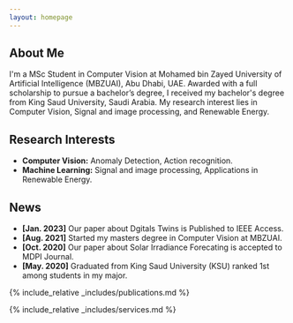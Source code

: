 ```yaml
---
layout: homepage
---
```


## About Me

I'm a MSc Student in Computer Vision at Mohamed bin Zayed University of Artificial Intelligence (MBZUAI), Abu Dhabi, UAE. Awarded with a full scholarship to pursue a bachelor’s degree, I received my bachelor's degree from King Saud University, Saudi Arabia. My research interest lies in Computer Vision, Signal and image processing, and Renewable Energy. 

## Research Interests

- **Computer Vision:** Anomaly Detection, Action recognition.
- **Machine Learning:** Signal and image processing, Applications in Renewable Energy.

## News

- **[Jan. 2023]** Our paper about Dgitals Twins is Published to IEEE Access.
- **[Aug. 2021]** Started my masters degree in Computer Vision at MBZUAI. 
- **[Oct. 2020]** Our paper about  Solar Irradiance Forecating is accepted to MDPI Journal.
- **[May. 2020]** Graduated from King Saud University (KSU) ranked 1st among students in my major.


{% include_relative _includes/publications.md %}

{% include_relative _includes/services.md %}

